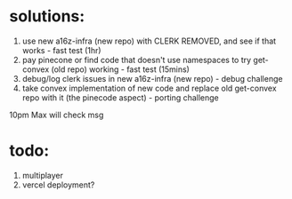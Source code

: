 # solutions:
1. use new a16z-infra (new repo) with CLERK REMOVED, and see if that works - fast test (1hr)
2. pay pinecone or find code that doesn't use namespaces to try get-convex (old repo) working - fast test (15mins)
3. debug/log clerk issues in new a16z-infra (new repo) - debug challenge 
4. take convex implementation of new code and replace old get-convex repo with it (the pinecode aspect) - porting challenge

10pm Max will check msg


# todo:
1. multiplayer
2. vercel deployment?